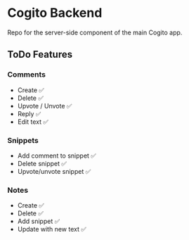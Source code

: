 # Cogito Backend

Repo for the server-side component of the main Cogito app.

## ToDo Features

### Comments
- Create            ✅
- Delete            ✅
- Upvote / Unvote   ✅
- Reply             ✅
- Edit text         ✅

### Snippets
- Add comment to snippet    ✅
- Delete snippet            ✅
- Upvote/unvote snippet     ✅

### Notes
- Create                    ✅  
- Delete                    ✅
- Add snippet               ✅
- Update with new text      ✅